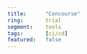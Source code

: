 ```yaml
---
title:      "Concourse"
ring:       trial
segment:    tools
tags:       [ci/cd]
featured:   false
---
```

